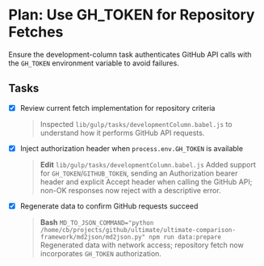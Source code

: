 # Plan: Use GH_TOKEN for Repository Fetches

Ensure the development-column task authenticates GitHub API calls with the `GH_TOKEN` environment variable to avoid failures.

## Tasks

- [x] Review current fetch implementation for repository criteria
  > Inspected `lib/gulp/tasks/developmentColumn.babel.js` to understand how it performs GitHub API requests.
- [x] Inject authorization header when `process.env.GH_TOKEN` is available
  > **Edit** `lib/gulp/tasks/developmentColumn.babel.js`
  > Added support for `GH_TOKEN`/`GITHUB_TOKEN`, sending an Authorization bearer header and explicit Accept header when calling the GitHub API; non-OK responses now reject with a descriptive error.
- [x] Regenerate data to confirm GitHub requests succeed
  > **Bash** `MD_TO_JSON_COMMAND="python /home/cb/projects/github/ultimate/ultimate-comparison-framework/md2json/md2json.py" npm run data:prepare`
  > Regenerated data with network access; repository fetch now incorporates `GH_TOKEN` authorization.
